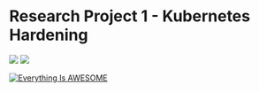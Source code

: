 # Research Project 1 - Kubernetes Hardening
![](https://raw.githubusercontent.com/husseinahmed-dev/Research-Project-1-Kubernetes-Hardening/main/Kubernetes%20Cluster%20Architecture.png?token=GHSAT0AAAAAAB3NCDDOG6IY4BNZAPXRYKQCY5UVAIQ)
![](https://raw.githubusercontent.com/husseinahmed-dev/Research-Project-1-Kubernetes-Hardening/main/Figures/Red-Hat-Openshift-Final.png)

[![Everything Is AWESOME](http://i.imgur.com/Ot5DWAW.png)](https://www.youtube.com/watch?v=KV3C-GQzkpc "Everything Is AWESOME")
